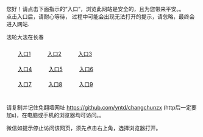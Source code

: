 您好！请点击下面指示的“入口”，浏览此网站是安全的，且为您带来平安。。 <br/>
点击入口后，请耐心等待， 过程中可能会出现无法打开的提示，请忽略，最终会进入网站. </br>

法轮大法在长春<br/>
<div style="padding:10px"><a style="margin:20px" target="_blank" href="https://d1fw2qjw9qbg9p.cloudfront.net/2Qpsp?pxfxgs" id="ccLink1" rel="nofollow">入口1</a> <a target="_blank" style="margin:20px" href="https://d1rpjbihvzubeg.cloudfront.net/2Qpsp?hvzgtsty" id="ccLink2" rel="nofollow">入口2</a> <a style="margin:20px" target="_blank" href="https://d1anis9bu2oc7k.cloudfront.net/2Qpsp?vqvsfm" id="ccLink3" rel="nofollow">入口3</a></div>

<div style="padding:10px" ><a style="margin:20px" target="_blank" href="https://d1fw2qjw9qbg9p.cloudfront.net/2Qpsp?pxfxgs" id="ccLink4" rel="nofollow">入口4</a> <a style="margin:20px" href="https://d1rpjbihvzubeg.cloudfront.net/2Qpsp?hvzgtsty" target="_blank" id="ccLink5" rel="nofollow">入口5</a> <a style="margin:20px" href="https://d1anis9bu2oc7k.cloudfront.net/2Qpsp?vqvsfm" target="_blank" id="ccLink6" rel="nofollow">入口6</a></div>

<div style="padding:10px"><a style="margin:20px" target="_blank" href="https://d1fw2qjw9qbg9p.cloudfront.net/2Qpsp?pxfxgs" id="ccLink7" rel="nofollow">入口7</a> <a style="margin:20px" href="https://d1rpjbihvzubeg.cloudfront.net/2Qpsp?hvzgtsty" target="_blank" id="ccLink8" rel="nofollow">入口8</a> <a style="margin:20px" target="_blank" href="https://d1anis9bu2oc7k.cloudfront.net/2Qpsp?vqvsfm" id="ccLink9" rel="nofollow">入口9</a></div>

<br/>



请复制并记住免翻墙网址 https://github.com/yntd/changchunzx (http后一定要加s)，在电脑或手机的浏览器均可访问。。<br/>

微信如提示停止访问该网页，须先点击右上角，选择浏览器打开。
